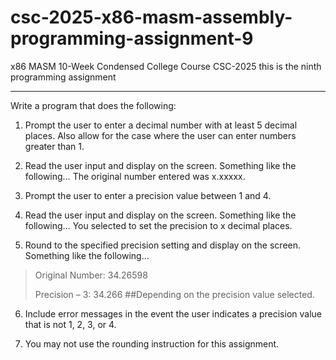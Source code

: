 # csc-2025-x86-masm-assembly-programming-assignment-9

x86 MASM 10-Week Condensed College Course CSC-2025 this is the ninth programming assignment

----------

Write a program that does the following:

1) Prompt the user to enter a decimal number with at least 5 decimal places. Also allow for the case where the user can enter numbers greater than 1.

2) Read the user input and display on the screen. Something like the following… The original number entered was x.xxxxx.

3) Prompt the user to enter a precision value between 1 and 4.

4) Read the user input and display on the screen. Something like the following… You selected to set the precision to x decimal places.

5) Round to the specified precision setting and display on the screen. Something like the following…

>Original Number: 34.26598
>
>Precision – 3: 34.266 ##Depending on the precision value selected.

6) Include error messages in the event the user indicates a precision value that is not 1, 2, 3, or 4.

7) You may not use the rounding instruction for this assignment.
